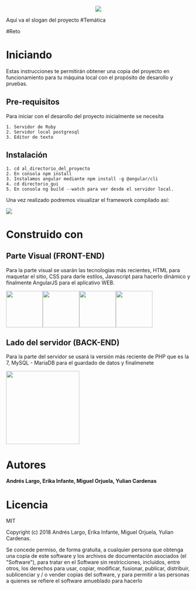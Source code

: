 <p align="center">
<img src ="http://andreslargo.com/sgc/img/sgc2.png" />
</p>
Aquí va el slogan del proyecto
#Temática

#Reto

# Iniciando 
Estas instrucciones te permitirán obtener una copia del proyecto en funcionamiento para tu máquina local con el 
propósito de desarollo y pruebas.

## Pre-requisitos
Para iniciar con el desarollo del proyecto inicialmente se necesita 
```
1. Servidor de Ruby
2. Servidor local postgresql
3. Editor de texto
```
## Instalación 
```
1. cd al_directorio_del_proyecto
2. En consola npm install
3. Instalamos angular mediante npm install -g @angular/cli
4. cd directorio_gui
5. En consola ng build --watch para ver desde el servidor local.
```
Una vez realizado podremos visualizar el framework compilado así:

![](http://andreslargo.com/sgc/img/asd.png)


# Construido con 
## Parte Visual (FRONT-END)
Para la parte visual se usarán las tecnologías más recientes, HTML para maquetar el sitio, CSS para darle estilos, Javascript para hacerlo dinámico y finalmente AngularJS para el aplicativo WEB.

<div style="display: flex">
  <img width = "100px" src ="http://andreslargo.com/sgc/img/HTML_Logo.png" />
  <img width = "100px" src ="http://andreslargo.com/sgc/img/css3_logo.png" />
  <img width = "100px" src ="http://andreslargo.com/sgc/img/Javascript-shield.png" />
  <img width = "100px" src ="http://andreslargo.com/sgc/img/angular.png" />
</div>

## Lado del servidor (BACK-END)
Para la parte del servidor se usará la versión más reciente de PHP que es la 7, MySQL - MariaDB para el guardado de datos y finalmenete 
<div style="display: flex">
  <img width = "200px" src ="http://andreslargo.com/sgc/img/PHP-MySQL.png" />
</div>

# Autores
**Andrés Largo, Erika Infante, Miguel Orjuela, Yulian Cardenas** 
# Licencia
MIT

Copyright (c) 2018 Andrés Largo, Erika Infante, Miguel Orjuela, Yulian Cardenas.

Se concede permiso, de forma gratuita, a cualquier persona que obtenga una copia
de este software y los archivos de documentación asociados (el "Software"), para tratar
en el Software sin restricciones, incluidos, entre otros, los derechos
para usar, copiar, modificar, fusionar, publicar, distribuir, sublicenciar y / o vender
copias del software, y para permitir a las personas a quienes se refiere el software
amueblado para hacerlo
